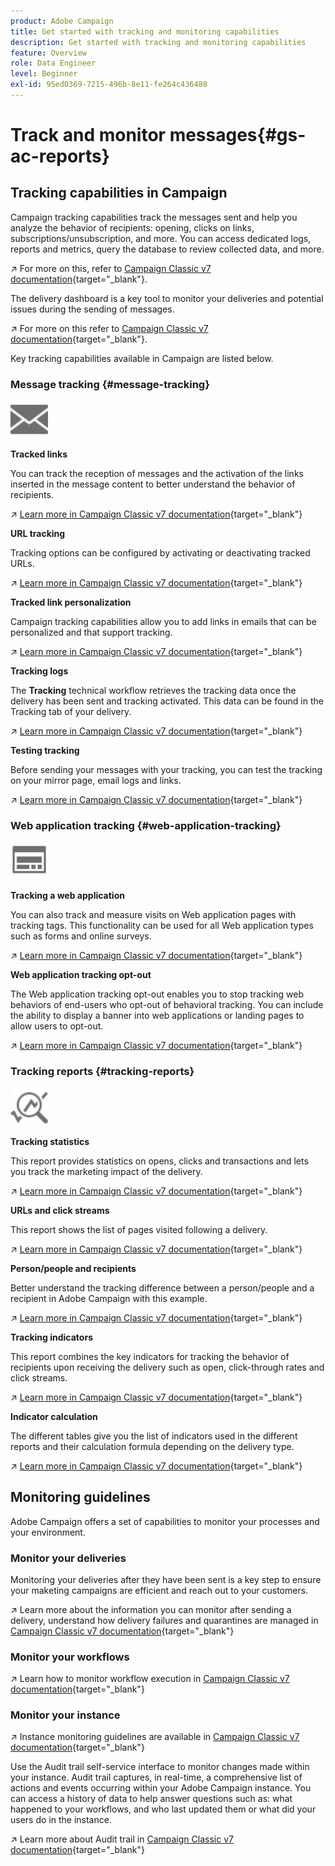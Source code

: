 ```yaml
---
product: Adobe Campaign
title: Get started with tracking and monitoring capabilities
description: Get started with tracking and monitoring capabilities
feature: Overview
role: Data Engineer
level: Beginner
exl-id: 95ed0369-7215-496b-8e11-fe264c436488
---
```

# Track and monitor messages{#gs-ac-reports}

## Tracking capabilities in Campaign

Campaign tracking capabilities track the messages sent and  help you analyze the behavior of recipients: opening, clicks on links, subscriptions/unsubscription, and more. You can access dedicated logs, reports and metrics, query the database to review collected data, and more.  

↗️  For more on this, refer to [Campaign Classic v7 documentation](https://experienceleague.adobe.com/docs/campaign-classic/using/getting-started/profile-management/editing-a-profile.html?lang=en#tracking-tab){target="_blank"}.

The delivery dashboard is a key tool to monitor your deliveries and potential issues during the sending of messages. 

↗️ For more on this refer to [Campaign Classic v7 documentation](https://experienceleague.adobe.com/docs/campaign-classic/using/sending-messages/monitoring-deliveries/delivery-dashboard.html?lang=en#sending-messages){target="_blank"}.

Key tracking capabilities available in Campaign are listed below.

### Message tracking {#message-tracking}

<img src="assets/do-not-localize/icon-message-tracking.svg" width="60px">

**Tracked links**

You can track the reception of messages and the activation of the links inserted in the message content to better understand the behavior of recipients.

↗️ [Learn more in Campaign Classic v7 documentation](https://experienceleague.adobe.com/docs/campaign-classic/using/sending-messages/tracking-messages/how-to-configure-tracked-links.html?lang=en#sending-messages){target="_blank"}

**URL tracking**

Tracking options can be configured by activating or deactivating tracked URLs. 

↗️ [Learn more in Campaign Classic v7 documentation](https://experienceleague.adobe.com/docs/campaign-classic/using/sending-messages/tracking-messages/personalizing-url-tracking.html?lang=en#sending-messages){target="_blank"}


**Tracked link personalization**

Campaign tracking capabilities allow you to add links in emails that can be personalized and that support tracking. 

↗️ [Learn more in Campaign Classic v7 documentation](https://experienceleague.adobe.com/docs/campaign-classic/using/sending-messages/tracking-messages/tracking-personalized-links/tracking-personalized-links.html?lang=en#sending-messages){target="_blank"}

**Tracking logs**

The **Tracking** technical workflow retrieves the tracking data once the delivery has been sent and tracking activated. This data can be found in the Tracking tab of your delivery. 

↗️ [Learn more in Campaign Classic v7 documentation](https://experienceleague.adobe.com/docs/campaign-classic/using/sending-messages/tracking-messages/accessing-the-tracking-logs.html?lang=en#sending-messages){target="_blank"}

**Testing tracking**

Before sending your messages with your tracking, you can test the tracking on your mirror page, email logs and links. 

↗️ [Learn more in Campaign Classic v7 documentation](https://experienceleague.adobe.com/docs/campaign-classic/using/sending-messages/tracking-messages/testing-tracking.html?lang=en#sending-messages){target="_blank"}

### Web application tracking {#web-application-tracking}

<img src="assets/do-not-localize/icon-web-app.svg" width="60px">

**Tracking a web application**

You can also track and measure visits on Web application pages with tracking tags. This functionality can be used for all Web application types such as forms and online surveys. 

↗️ [Learn more in Campaign Classic v7 documentation](https://experienceleague.adobe.com/docs/campaign-classic/using/designing-content/web-applications/tracking-a-web-application.html?lang=en#designing-content){target="_blank"}

**Web application tracking opt-out**

The Web application tracking opt-out enables you to stop tracking web behaviors of end-users who opt-out of behavioral tracking. You can include the ability to display a banner into web applications or landing pages to allow users to opt-out. 

↗️ [Learn more in Campaign Classic v7 documentation](https://experienceleague.adobe.com/docs/campaign-classic/using/designing-content/web-applications/web-application-tracking-opt-out.html?lang=en#designing-content){target="_blank"}

### Tracking reports {#tracking-reports}

<img src="assets/do-not-localize/icon_monitor.svg" width="60px">

**Tracking statistics**

This report provides statistics on opens, clicks and transactions and lets you track the marketing impact of the delivery. 

↗️ [Learn more in Campaign Classic v7 documentation](https://experienceleague.adobe.com/docs/campaign-classic/using/sending-messages/tracking-messages/about-message-tracking.html?lang=en#tracking-reports){target="_blank"}

**URLs and click streams**

This report shows the list of pages visited following a delivery. 

↗️ [Learn more in Campaign Classic v7 documentation](https://experienceleague.adobe.com/docs/campaign-classic/using/reporting/reports-on-deliveries/delivery-reports.html?lang=en#urls-and-click-streams){target="_blank"}

**Person/people and recipients**

Better understand the tracking difference between a person/people and a recipient in Adobe Campaign with this example. 

↗️ [Learn more in Campaign Classic v7 documentation](https://experienceleague.adobe.com/docs/campaign-classic/using/reporting/reports-on-deliveries/person-people-recipients.html?lang=en#reporting){target="_blank"}

**Tracking indicators**

This report combines the key indicators for tracking the behavior of recipients upon receiving the delivery such as open, click-through rates and click streams.

↗️ [Learn more in Campaign Classic v7 documentation](https://experienceleague.adobe.com/docs/campaign-classic/using/reporting/reports-on-deliveries/delivery-reports.html?lang=en#reporting){target="_blank"}

**Indicator calculation**

The different tables give you the list of indicators used in the different reports and their calculation formula depending on the delivery type. 

↗️ [Learn more in Campaign Classic v7 documentation](https://experienceleague.adobe.com/docs/campaign-classic/using/reporting/reports-on-deliveries/indicator-calculation.html?lang=en#reporting){target="_blank"}

## Monitoring guidelines

Adobe Campaign offers a set of capabilities to monitor your processes and your environment.

### Monitor your deliveries

Monitoring your deliveries after they have been sent is a key step to ensure your maketing campaigns are efficient and reach out to your customers.

↗️ Learn more about the information you can monitor after sending a delivery, understand how delivery failures and quarantines are managed in [Campaign Classic v7 documentation](https://experienceleague.adobe.com/docs/campaign-classic/using/sending-messages/monitoring-deliveries/about-delivery-monitoring.html?lang=en#sending-messages){target="_blank"}

### Monitor your workflows

↗️ Learn how to monitor workflow execution in  [Campaign Classic v7 documentation](https://experienceleague.adobe.com/docs/campaign-classic/using/automating-with-workflows/monitoring-workflows/monitoring-workflow-execution.html?lang=en#automating-with-workflows){target="_blank"}

### Monitor your instance

↗️ Instance monitoring guidelines are available in [Campaign Classic v7 documentation](https://experienceleague.adobe.com/docs/campaign-classic/using/monitoring-campaign-classic/introduction/monitoring-guidelines.html?lang=en#monitoring-campaign-classic){target="_blank"}

Use the Audit trail self-service interface to monitor changes made within your instance. Audit trail captures, in real-time, a comprehensive list of actions and events occurring within your Adobe Campaign instance. You can access a history of data to help answer questions such as: what happened to your workflows, and who last updated them or what did your users do in the instance.

↗️ Learn more about Audit trail in  [Campaign Classic v7 documentation](https://experienceleague.adobe.com/docs/campaign-classic/using/monitoring-campaign-classic/production-procedures/audit-trail.html?lang=en#accessing-audit-trail){target="_blank"}
